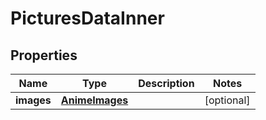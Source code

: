 

# PicturesDataInner


## Properties

| Name | Type | Description | Notes |
|------------ | ------------- | ------------- | -------------|
|**images** | [**AnimeImages**](AnimeImages.md) |  |  [optional] |



